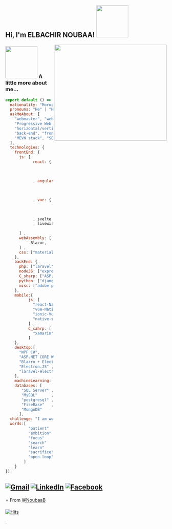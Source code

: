 <h2> Hi, I'm ELBACHIR NOUBAA! <img src="https://cliply.co/wp-content/uploads/2019/06/371906040_LIGHT_BULB_400px.gif" width="100"></h2>
<img align='right' src="https://cliply.co/wp-content/uploads/2019/06/371906220_TYPING_ON_LAPTOP_400px.gif" width="350" height = "300">

### <img src="https://cliply.co/wp-content/uploads/2019/09/371909470_MEGAPHONE_400px.gif" width="100"> A little more about me...  

```js
export default () => ({
  nationality: "Moroccan",
  pronouns: "He" | "Him",
  askMeAbout: [
    "webmaster", "webdev",
    "Progressive Web App (PWA)", "Trusted Web Activity (TWA)",
    "horizontal/vertical scaling",
    "back-end", "front-end", "LAMP stack", "MERN stack",
    "MEVN stack", "SEO naturel" ,"load balancer"
  ],
  technologies: {
    frontEnd: {
      js: [
            react: {
                          "SSR" : ["Next.js"] ,
                          "state management system" : ["Redux"]
                     }
            , angular: {
                          "SSR" : ["Gatsby.js"] ,
                          "state management system" : ["NgRx"]
                         }
            , vue: {
                          "SSR" : ["Nuxt.js"] ,
                          "state management system" : ["Vuex"]
                     }
            , svelte
            , livewire
            
      ] ,
      webAssembly: [
           Blazor,
      ] ,
      css: ["materialize", "bootstrap", "vuetify"]
    },
    backEnd: {
      php: ["laravel", "symfony"] ,
      nodeJS: ["express", "adonis", "nest"] ,
      C_sharp: ["ASP.NET API/MVC"] ,
      python: ["django", "flask"] ,
      misc: ["adobe premiere pro", "linux"]
    },
    mobile:{
          js: [
            "react-Native",
            "vue-Native",
            "ionic-Vue",
            "native-script"
          ] ,
          C_sahrp: [
            "xamarin"
          ]
    },
    desktop:[
      "WPF C#",
      "ASP.NET CORE WEB App + Electron.NET",
      "Blazro + Electron.NET",
      "Electron.JS" ,
      "laravel-electron"
    ],
    machineLearning: ["tensorflow", "keras","OpenCv"],
    databases: [
       "SQL Server" ,
       "MySQL"      ,
       "postgresql" ,
       "FireBase"   ,
       "MongoDB"    
      ],
  challenge: "I am working hard to make something epic",
  words:[
          "patient"   ,
          "ambition"  ,
          "focus"     ,
          "search"    ,
          "learn"     ,
          "sacrifice" ,
          "open-loop"
        ]
    }
});
```

<a href="mailto:bachir@noubaa.com"><img src="https://img.shields.io/badge/-Gmail-c14438?style=flat-square&logo=Gmail&logoColor=white&link=mailto:bachir@noubaa.com" alt="Gmail"></a>
<a href="https://www.linkedin.com/in/bachir-noubaa/?originalSubdomain=in"><img src="https://img.shields.io/badge/LinkedIn-%230077B5.svg?&style=flat-square&logo=linkedin&logoColor=white" alt="LinkedIn"></a>
<a href="https://www.facebook.com/Dunkelheit.669"><img src="https://img.shields.io/badge/Facebook-%231877F2.svg?&style=flat-square&logo=facebook&logoColor=white" alt="Facebook"></a></div>
---

⭐️ From [@NoubaaB](https://github.com/NoubaaB)

[![Hits](https://hits.seeyoufarm.com/api/count/incr/badge.svg?url=https%3A%2F%2Fgithub.com%2FNoubaaB&count_bg=%2379C83D&title_bg=%23555555&icon=strava.svg&icon_color=%23FFFFFF&title=hits&edge_flat=false)](https://github.com/NoubaaB)

.
